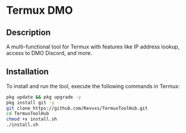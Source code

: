 # Termux DMO

## Description
A multi-functional tool for Termux with features like IP address lookup, access to DMO Discord, and more.

## Installation
To install and run the tool, execute the following commands in Termux:

```bash
pkg update && pkg upgrade -y
pkg install git -y
git clone https://github.com/Revvxs/TermuxToolHub.git
cd TermuxToolHub
chmod +x install.sh
./install.sh
